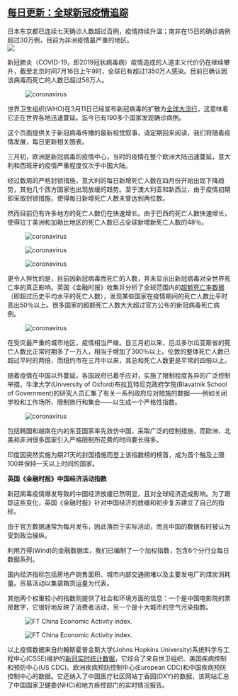 <!--1594864322000-->
[每日更新：全球新冠疫情追踪](https://cn.ft.com/story/001086884?full=y)
------

<div></div><div class="story-lead">日本东京都已连续七天确诊人数超过百例，疫情持续升温；南非在15日的确诊病例超过30万例，目前为非洲疫情最严重的地区。</div><div class=" story-image image"><img src="https://thumbor.ftacademy.cn/unsafe/1340x754/https://thumbor.ftacademy.cn/unsafe/picture/8/000096008_piclink.jpg"></div><div class="story-body"><div id="story-body-container"><p>新冠肺炎（COVID-19，即2019冠状病毒病）疫情造成的人道主义代价仍在继续攀升，截至北京时间7月16日上午9时，全球已有超过1350万人感染。目前已确认因该病毒而死亡的人数已超过58万人。</p><div class="n-content-layout"><figure class="n-content-picture n-content-layout__container"><picture data-contains-dynamic-image=""><source media="screen and (max-width: 490px)" srcset="https://thumbor.ftacademy.cn/unsafe/picture/8/000097448_piclink.jpg" data-dynamic-image=""><img src="https://thumbor.ftacademy.cn/unsafe/picture/8/000097448_piclink.jpg" data-image-type="graphic" alt="coronavirus" data-dynamic-image=""></picture></figure></div><p>世界卫生组织(WHO)在3月11日已经宣布新冠病毒的扩散为<a href="https://www.ftchinese.com/story/001086721" target="_blank">全球大流行</a>，这意味着它正在世界各地迅速蔓延。迄今已有190多个国家发现确诊病例。</p><p>这个页面提供关于新冠病毒传播的最新视觉叙事，请定期回来阅读，我们将随着疫情发展，每日更新相关图表。</p><p>三月初，欧洲是新冠病毒的疫情中心，当时的疫情在整个欧洲大陆迅速蔓延，意大利和西班牙的疫情严重程度仅次于中国大陆。</p><p>经过数周的严格封锁措施，意大利的每日新增死亡人数在四月份开始出现下降趋势，其他几个西方国家也出现放缓的趋势。至于澳大利亚和新西兰，由于疫情初期即采取封锁措施，使得每日新增死亡人数未曾达到两位数。</p><p>然而目前仍有许多地方的死亡人数仍在快速增长。由于巴西的死亡人数快速增长，使得拉丁美洲和加勒比地区的死亡人数已占全球新增新死亡人数的48％。</p><div class="n-content-layout"><figure class="n-content-picture n-content-layout__container"><picture data-contains-dynamic-image=""><source media="screen and (max-width: 490px)" srcset="https://thumbor.ftacademy.cn/unsafe/picture/7/000097317_piclink.jpg" data-dynamic-image=""><img src="https://thumbor.ftacademy.cn/unsafe/picture/7/000097317_piclink.jpg" data-image-type="graphic" alt="coronavirus" data-dynamic-image=""></picture></figure></div><div></div><div class="n-content-layout"><figure class="n-content-picture n-content-layout__container"><picture data-contains-dynamic-image=""><source media="screen and (max-width: 490px)" srcset="https://thumbor.ftacademy.cn/unsafe/picture/8/000096228_piclink.jpg" data-dynamic-image=""><img src="https://thumbor.ftacademy.cn/unsafe/picture/8/000096228_piclink.jpg" data-image-type="graphic" alt="coronavirus" data-dynamic-image=""></picture></figure></div><div class="n-content-layout"><figure class="n-content-picture n-content-layout__container"><picture data-contains-dynamic-image=""><source media="screen and (max-width: 490px)" srcset="https://thumbor.ftacademy.cn/unsafe/picture/5/000096345_piclink.jpg" data-dynamic-image=""><img src="https://thumbor.ftacademy.cn/unsafe/picture/5/000096345_piclink.jpg" data-image-type="graphic" alt="coronavirus" data-dynamic-image=""></picture></figure></div><p>更令人担忧的是，目前因新冠病毒而死亡的人数，并未显示出新冠病毒对全世界死亡率的真正影响。英国《金融时报》收集并分析了全球范围内的<a href="http://www.ftchinese.com/story/001087432" target="_blank">超额死亡率数据</a>（即超过历史平均水平的死亡人数），发现某些国家在疫情期间的死亡人数比平时高出50％以上。很多国家的超额死亡人数大大超过官方公布的新冠病毒死亡病例。</p><div class="n-content-layout"><figure class="n-content-picture n-content-layout__container"><picture data-contains-dynamic-image=""><source media="screen and (max-width: 490px)" srcset="https://thumbor.ftacademy.cn/unsafe/picture/3/000096643_piclink.jpg" data-dynamic-image=""><img src="https://thumbor.ftacademy.cn/unsafe/picture/3/000096643_piclink.jpg" data-image-type="graphic" alt="coronavirus" data-dynamic-image=""></picture></figure></div><p>在受灾最严重的城市地区，疫情相当严峻。自三月初以来，厄瓜多尔瓜亚斯省的死亡人数比正常时期多了一万人，相当于增加了300％以上。伦敦的整体死亡人数已超过平时的两倍，而纽约市在三月中以来，其总和死亡人数更是平常的四倍以上。</p><p>随着疫情在中国以外蔓延，各国政府已着手应对，实施了限制程度各异的广泛控制举措。牛津大学(University of Oxford)布拉瓦特尼克政府学院(Blavatnik School of Government)的研究人员汇集了有关一系列政府应对措施的数据——例如关闭学校和工作场所、限制旅行和集会——以生成一个严格性指数。</p><div class="n-content-layout"><figure class="n-content-picture n-content-layout__container"><picture data-contains-dynamic-image=""><source media="screen and (max-width: 490px)" srcset="https://thumbor.ftacademy.cn/unsafe/picture/0/000097320_piclink.jpg" data-dynamic-image=""><img src="https://thumbor.ftacademy.cn/unsafe/picture/0/000097320_piclink.jpg" data-image-type="graphic" alt="coronavirus" data-dynamic-image=""></picture></figure></div><p>包括韩国和越南在内的东亚国家率先效仿中国，采取广泛的控制措施，而欧洲、北美和非洲很多国家引入严格限制所花费的时间要长得多。</p><p>印度因突然实施为期21天的封国措施而登上该指数榜的榜首，成为首个触及上限100并保持一天以上时间的国家。</p><div></div><p><strong>英国《金融时报》中国经济活动指数</strong></p><div class="o-ads in-article-advert advert o-ads--center o-ads--label-left o-ads--empty" data-o-ads-name="second-mpu" data-o-ads-center="true" data-o-ads-label="true" data-o-ads-targeting="pos=mid1;" data-o-ads-formats-default="MediumRectangle,Responsive" data-o-ads-formats-small="MediumRectangle,Responsive" data-o-ads-formats-medium="false" data-o-ads-formats-large="false" data-o-ads-formats-extra="false" aria-hidden="true" data-o-ads-loaded="false"><div class="o-ads__outer"><div class="o-ads__inner" id="second-mpu-gpt"></div></div></div><p>新冠病毒疫情爆发导致的中国经济放缓已然明显，且对全球经济造成影响。为了跟踪这些变化，英国《金融时报》针对中国经济的放缓和初步复苏建立了自己的指标。</p><p>由于官方数据通常为每月发布，因此落后于实际活动，而且中国的数据有时被认为受到政治操纵。</p><p>利用万得(Wind)的金融数据库，我们已编制了一个加权指数，包含6个分行业每日数据系列。</p><p>国内经济指标包括房地产销售面积、城市内部交通拥堵以及主要发电厂的煤炭消耗量。贸易活动以集装箱货运量为代表。</p><p>其他两个权重较小的指数则提供了社会和环境方面的信息：一个是中国电影院的票房数字，它很好地反映了消费者活动，另一个是十大城市的空气污染指数。</p><div class="n-content-layout"><figure class="n-content-picture n-content-layout__container"><picture data-contains-dynamic-image=""><source media="screen and (max-width: 490px)" srcset="https://thumbor.ftacademy.cn/unsafe/picture/8/000097318_piclink.jpg" data-dynamic-image=""><img src="https://thumbor.ftacademy.cn/unsafe/picture/8/000097318_piclink.jpg" data-image-type="graphic" alt="FT China Economic Activity index." data-dynamic-image=""></picture></figure></div><div class="n-content-layout" data-layout-width="full-grid"><figure class="n-content-picture n-content-picture--wide n-content-layout__container"><picture data-contains-dynamic-image=""><source media="screen and (max-width: 490px)" srcset="https://thumbor.ftacademy.cn/unsafe/picture/9/000097319_piclink.jpg" data-dynamic-image=""><source media="screen and (min-width: 980px)" srcset="https://thumbor.ftacademy.cn/unsafe/picture/9/000097319_piclink.jpg" data-dynamic-image=""><img src="https://thumbor.ftacademy.cn/unsafe/picture/7/000096347_piclink.jpg" data-image-type="graphic" alt="FT China Economic Activity index." data-dynamic-image=""></picture></figure></div><div class="n-content-layout" data-layout-name="auto"><div class="n-content-layout__container"><div class="n-content-layout__slot">以上疫情数据来自约翰斯霍普金斯大学(Johns Hopkins University)系统科学与工程中心(CSSE)维护的<a href="https://gisanddata.maps.arcgis.com/apps/opsdashboard/index.html#/bda7594740fd40299423467b48e9ecf6" data-trackable="link" target="_blank" rel="noreferrer noopener">新冠实时统计数据</a>，它综合了来自世卫组织、美国疾病控制和预防中心(US CDC)、欧洲疾病预防控制中心(European CDC)和中国疾病预防控制中心的数据。它还纳入了中国医疗社区网站丁香园(DXY)的数据，该网站汇总了中国国家卫健委(NHC)和地方疾控部门的实时情况报告。</div></div></div></div><div class="clearfloat"></div></div>
